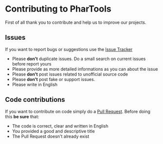 # Contributing to PharTools

First of all thank you to contribute and help us to improve our projects.

## Issues

If you want to report bugs or suggestions use the [Issue Tracker](https://github.com/EvolSoft/PharTools/issues)

- Please **don't** duplicate issues. Do a small search on current issues before report yours
- Please provide as more detailed informations as you can about the issue
- Please **don't** post issues related to unofficial source code
- Please **don't** post fake or support issues.
- Please write in English

## Code contributions

If you want to contribute on code simply do a [Pull Request](https://github.com/EvolSoft/PharTools/pull/new). Before doing this **be sure** that:
- The code is correct, clear and written in English
- You provided a good and descriptive title
- The Pull Request doesn't already exist
